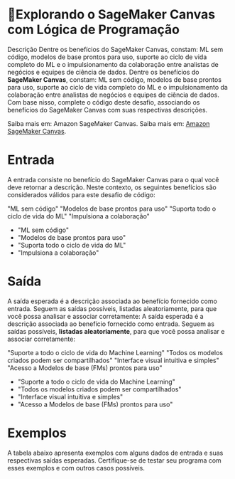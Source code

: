 # 🚀Explorando o SageMaker Canvas com Lógica de Programação

Descrição
Dentre os benefícios do SageMaker Canvas, constam: ML sem código, modelos de base prontos para uso, suporte ao ciclo de vida completo do ML e o impulsionamento da colaboração entre analistas de negócios e equipes de ciência de dados.
Dentre os benefícios do **SageMaker Canvas**, constam: ML sem código, modelos de base prontos para uso, suporte ao ciclo de vida completo do ML e o impulsionamento da colaboração entre analistas de negócios e equipes de ciência de dados.
Com base nisso, complete o código deste desafio, associando os benefícios do SageMaker Canvas com suas respectivas descrições.

Saiba mais em: Amazon SageMaker Canvas.
Saiba mais em: [Amazon SageMaker Canvas](https://aws.amazon.com/pt/sagemaker/canvas/).

# Entrada
A entrada consiste no benefício do SageMaker Canvas para o qual você deve retornar a descrição. Neste contexto, os seguintes benefícios são considerados válidos para este desafio de código:

"ML sem código"
"Modelos de base prontos para uso"
"Suporta todo o ciclo de vida do ML"
"Impulsiona a colaboração"
 - "ML sem código"
 - "Modelos de base prontos para uso"
 - "Suporta todo o ciclo de vida do ML"
 - "Impulsiona a colaboração"

# Saída
A saída esperada é a descrição associada ao benefício fornecido como entrada. Seguem as saídas possíveis, listadas aleatoriamente, para que você possa analisar e associar corretamente:
A saída esperada é a descrição associada ao benefício fornecido como entrada. Seguem as saídas possíveis, **listadas aleatoriamente**, para que você possa analisar e associar corretamente:

"Suporte a todo o ciclo de vida do Machine Learning"
"Todos os modelos criados podem ser compartilhados"
"Interface visual intuitiva e simples"
"Acesso a Modelos de base (FMs) prontos para uso"
 - "Suporte a todo o ciclo de vida do Machine Learning"
 - "Todos os modelos criados podem ser compartilhados"
 - "Interface visual intuitiva e simples"
 - "Acesso a Modelos de base (FMs) prontos para uso"

# Exemplos
A tabela abaixo apresenta exemplos com alguns dados de entrada e suas respectivas saídas esperadas. Certifique-se de testar seu programa com esses exemplos e com outros casos possíveis.
